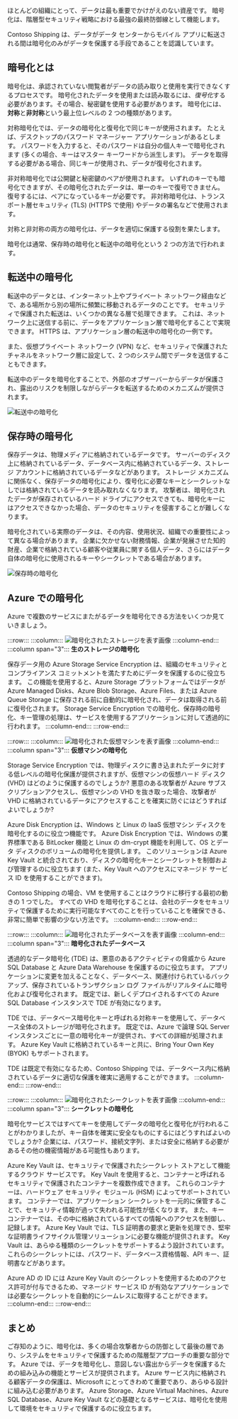 ほとんどの組織にとって、データは最も重要でかけがえのない資産です。 暗号化は、階層型セキュリティ戦略における最強の最終防御線として機能します。 

Contoso Shipping は、データがデータ センターからモバイル アプリに転送される間は暗号化のみがデータを保護する手段であることを認識しています。

## <a name="what-is-encryption"></a>暗号化とは

暗号化は、承認されていない閲覧者がデータの読み取りと使用を実行できなくするプロセスです。 暗号化されたデータを使用または読み取るには、*復号化*する必要があります。その場合、秘密鍵を使用する必要があります。 暗号化には、**対称**と**非対称**という最上位レベルの 2 つの種類があります。

対称暗号化では、データの暗号化と復号化で同じキーが使用されます。 たとえば、デスクトップのパスワード マネージャー アプリケーションがあるとします。 パスワードを入力すると、そのパスワードは自分の個人キーで暗号化されます (多くの場合、キーはマスター キーワードから派生します)。 データを取得する必要がある場合、同じキーが使用され、データが復号化されます。

非対称暗号化では公開鍵と秘密鍵のペアが使用されます。 いずれのキーでも暗号化できますが、その暗号化されたデータは、単一のキーで復号できません。 復号するには、ペアになっているキーが必要です。 非対称暗号化は、トランスポート層セキュリティ (TLS) (HTTPS で使用) やデータの署名などで使用されます。

対称と非対称の両方の暗号化は、データを適切に保護する役割を果たします。 

暗号化は通常、保存時の暗号化と転送中の暗号化という 2 つの方法で行われます。

## <a name="encryption-in-transit"></a>転送中の暗号化

転送中のデータとは、インターネット上やプライベート ネットワーク経由などで、ある場所から別の場所に頻繁に移動されるデータのことです。 セキュリティで保護された転送は、いくつかの異なる層で処理できます。 これは、ネットワーク上に送信する前に、データをアプリケーション層で暗号化することで実現できます。 HTTPS は、アプリケーション層の転送中の暗号化の一例です。 

また、仮想プライベート ネットワーク (VPN) など、セキュリティで保護されたチャネルをネットワーク層に設定して、2 つのシステム間でデータを送信することもできます。 

転送中のデータを暗号化することで、外部のオブザーバーからデータが保護され、露出のリスクを制限しながらデータを転送するためのメカニズムが提供されます。 

<!--TODO: replace with final media which was submitted for Design-for-security-in-azure -->
![転送中の暗号化](../media/encryption-in-transit.png)


## <a name="encryption-at-rest"></a>保存時の暗号化

保存データは、物理メディアに格納されているデータです。 サーバーのディスク上に格納されているデータ、データベース内に格納されているデータ、ストレージ アカウントに格納されているデータなどがあります。 ストレージ メカニズムに関係なく、保存データの暗号化により、復号化に必要なキーとシークレットなしでは格納されているデータを読み取れなくなります。 攻撃者は、暗号化されたデータが保存されているハード ドライブにアクセスできても、暗号化キーにはアクセスできなかった場合、データのセキュリティを侵害することが難しくなります。

暗号化されている実際のデータは、その内容、使用状況、組織での重要性によって異なる場合があります。 企業に欠かせない財務情報、企業が発展させた知的財産、企業で格納されている顧客や従業員に関する個人データ、さらにはデータ自体の暗号化に使用されるキーやシークレットである場合があります。

<!--TODO: replace with final media which was submitted for Design-for-security-in-azure -->
![保存時の暗号化](../media/encryption-at-rest.png)

## <a name="encryption-on-azure"></a>Azure での暗号化

Azure で複数のサービスにまたがるデータを暗号化できる方法をいくつか見ていきましょう。

:::row:::
  :::column:::
    ![暗号化されたストレージを表す画像](../media/4-encrypt-raw-storage.png)
  :::column-end:::
    :::column span="3"::: **生のストレージの暗号化**

保存データ用の Azure Storage Service Encryption は、組織のセキュリティとコンプライアンス コミットメントを満たすためにデータを保護するのに役立ちます。 この機能を使用すると、Azure Storage プラットフォームではデータが Azure Managed Disks、Azure Blob Storage、Azure Files、または Azure Queue Storage に保存される前に自動的に暗号化され、データは取得される前に復号化されます。 Storage Service Encryption での暗号化、保存時の暗号化、キー管理の処理は、サービスを使用するアプリケーションに対して透過的に行われます。
  :::column-end:::
:::row-end:::

:::row:::
  :::column:::
    ![暗号化された仮想マシンを表す画像](../media/4-encrypt-virtual-machines.png)
  :::column-end:::
    :::column span="3"::: **仮想マシンの暗号化**

Storage Service Encryption では、物理ディスクに書き込まれたデータに対する低レベルの暗号化保護が提供されますが、仮想マシンの仮想ハード ディスク (VHD) はどのように保護するのでしょうか? 悪意のある攻撃者が Azure サブスクリプションアクセスし、仮想マシンの VHD を抜き取った場合、攻撃者が VHD に格納されているデータにアクセスすることを確実に防ぐにはどうすればよいでしょうか?

Azure Disk Encryption は、Windows と Linux の IaaS 仮想マシン ディスクを暗号化するのに役立つ機能です。 Azure Disk Encryption では、Windows の業界標準である BitLocker 機能と Linux の dm-crypt 機能を利用して、OS とデータ ディスクのボリュームの暗号化を提供します。 このソリューションは Azure Key Vault と統合されており、ディスクの暗号化キーとシークレットを制御および管理するのに役立ちます (また、Key Vault へのアクセスにマネージド サービス ID を使用することができます)。

Contoso Shipping の場合、VM を使用することはクラウドに移行する最初の動きの 1 つでした。 すべての VHD を暗号化することは、会社のデータをセキュリティで保護するために実行可能なすべてのことを行っていることを確保できる、非常に簡単で影響の少ない方法です。
  :::column-end:::
:::row-end:::

:::row:::
  :::column:::
    ![暗号化されたデータベースを表す画像](../media/4-encrypt-databases.png)
  :::column-end:::
    :::column span="3"::: **暗号化されたデータベース**

透過的なデータ暗号化 (TDE) は、悪意のあるアクティビティの脅威から Azure SQL Database と Azure Data Warehouse を保護するのに役立ちます。 アプリケーションに変更を加えることなく、データベース、関連付けられているバックアップ、保存されているトランザクション ログ ファイルがリアルタイムに暗号化および復号化されます。 既定では、新しくデプロイされるすべての Azure SQL Database インスタンスで TDE が有効になります。

TDE では、データベース暗号化キーと呼ばれる対称キーを使用して、データベース全体のストレージが暗号化されます。 既定では、Azure で論理 SQL Server インスタンスごとに一意の暗号化キーが提供され、すべての詳細が処理されます。 Azure Key Vault に格納されているキーと共に、Bring Your Own Key (BYOK) もサポートされます。

TDE は既定で有効になるため、Contoso Shipping では、データベース内に格納されているデータに適切な保護を確実に適用することができます。
  :::column-end:::
:::row-end:::

:::row:::
  :::column:::
    ![暗号化されたシークレットを表す画像](../media/4-encrypt-secrets.png)
  :::column-end:::
    :::column span="3"::: **シークレットの暗号化**

暗号化サービスではすべてキーを使用してデータの暗号化と復号化が行われることがわかりましたが、キー自体を確実に安全なものにするにはどうすればよいのでしょうか? 企業には、パスワード、接続文字列、または安全に格納する必要があるその他の機密情報がある可能性もあります。

Azure Key Vault は、セキュリティで保護されたシークレット ストアとして機能するクラウド サービスです。 Key Vault を使用すると、コンテナーと呼ばれるセキュリティで保護されたコンテナーを複数作成できます。 これらのコンテナーは、ハードウェア セキュリティ モジュール (HSM) によってサポートされています。 コンテナーでは、アプリケーション シークレットを一元的に保管することで、セキュリティ情報が過って失われる可能性が低くなります。 また、キー コンテナーでは、その中に格納されているすべての情報へのアクセスを制御し、記録します。 Azure Key Vault では、TLS 証明書の要求と更新を処理でき、堅牢な証明書ライフサイクル管理ソリューションに必要な機能が提供されます。 Key Vault は、あらゆる種類のシークレットをサポートするよう設計されています。 これらのシークレットには、パスワード、データベース資格情報、API キー、証明書などがあります。

Azure AD の ID には Azure Key Vault のシークレットを使用するためのアクセス許可が付与できるため、マネージド サービス ID が有効なアプリケーションでは必要なシークレットを自動的にシームレスに取得することができます。
  :::column-end:::
:::row-end:::

## <a name="summary"></a>まとめ

ご存知のように、暗号化は、多くの場合攻撃者からの防御として最後の層であり、システムをセキュリティで保護するための階層型アプローチの重要な部分です。 Azure では、データを暗号化し、意図しない露出からデータを保護するための組み込みの機能とサービスが提供されます。 Azure サービス内に格納される顧客データの保護は、Microsoft にとってきわめて重要であり、あらゆる設計に組み込む必要があります。 Azure Storage、Azure Virtual Machines、Azure SQL Database、Azure Key Vault などの基礎となるサービスは、暗号化を使用して環境をセキュリティで保護するのに役立ちます。